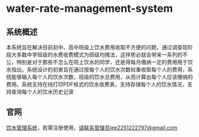 # water-rate-management-system

## 系统概述

本系统旨在解决目前初中、高中班级上饮水费用收取不方便的问题，通过调查现阶段大多数中学班级的水费收费模式为班级均摊法，这样势必就会带来一系列的不公，特别是对于那些不怎么在班上饮水的同学，还是得每月缴纳一定的费用用于饮水指出。系统设计的初衷旨在通过按每个人的饮水次数权重收取每个人的费用，系统能够输入每个人的饮水次数，班级的饮水总费用，从而计算出每个人应该缴纳的费用。系统支持在线打印PDF格式的饮水收费表，支持存储每个人的饮水情况，支持查询每个人的饮水历史记录

## 官网

[饮水管理系统](http://www.zonggen.xyz)，若需注册使用，请联系管理员lee2251222797@gmail.com

